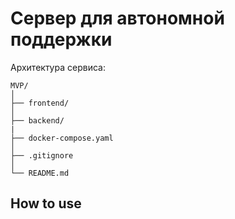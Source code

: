 # Сервер для автономной поддержки

Архитектура сервиса:
```
MVP/
│
├── frontend/                   
│
├── backend/                   
|
├── docker-compose.yaml     
│
├── .gitignore              
│
└── README.md        
```

## How to use
